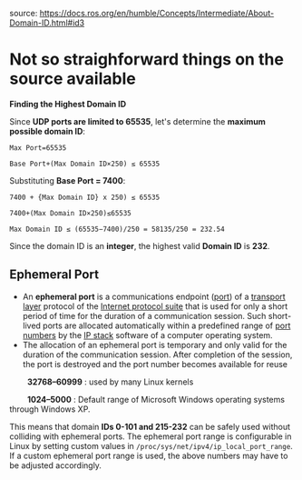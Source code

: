 source: https://docs.ros.org/en/humble/Concepts/Intermediate/About-Domain-ID.html#id3

# Not so straighforward things on the source available

**Finding the Highest Domain ID**

Since **UDP ports are limited to 65535**, let's determine the **maximum possible domain ID**:

`Max Port=65535`

`Base Port+(Max Domain ID×250) ≤ 65535`

Substituting **Base Port = 7400**:

`7400 + {Max Domain ID} x 250) ≤ 65535`

`7400+(Max Domain ID×250)≤65535`

`Max Domain ID ≤ (65535−7400)/250​ = 58135/250 ​= 232.54`

Since the domain ID is an **integer**, the highest valid **Domain ID** is **232**.

## Ephemeral Port 

- An **ephemeral port** is a communications endpoint ([port](https://en.wikipedia.org/wiki/Port_%28computer_networking%29)) of a [transport layer](https://en.wikipedia.org/wiki/Transport_layer "Transport layer") protocol of the [Internet protocol suite](https://en.wikipedia.org/wiki/Internet_protocol_suite "Internet protocol suite") that is used for only a short period of time for the duration of a communication session. Such short-lived ports are allocated automatically within a predefined range of [port numbers](https://en.wikipedia.org/wiki/Port_number "Port number") by the [IP stack](https://en.wikipedia.org/wiki/IP_stack "IP stack") software of a computer operating system.
- The allocation of an ephemeral port is temporary and only valid for the duration of the communication session. After completion of the session, the port is destroyed and the port number becomes available for reuse

&nbsp;       **32768–60999** : used by many Linux kernels

&nbsp;       **1024–5000** : Default range of Microsoft Windows operating systems through Windows XP.

This means that domain **IDs 0-101 and 215-232** can be safely used without colliding with ephemeral ports. The ephemeral port range is configurable in Linux by setting custom values in `/proc/sys/net/ipv4/ip_local_port_range`. If a custom ephemeral port range is used, the above numbers may have to be adjusted accordingly.

&nbsp;